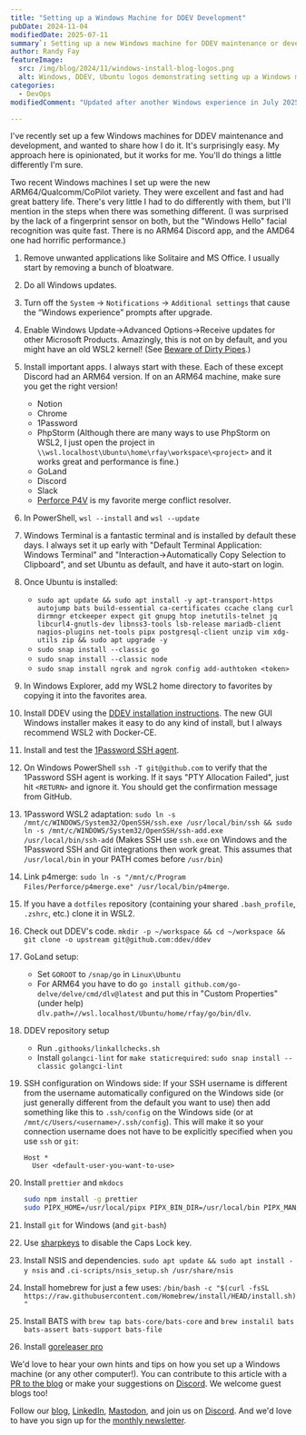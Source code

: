 ```yaml
---
title: "Setting up a Windows Machine for DDEV Development"
pubDate: 2024-11-04
modifiedDate: 2025-07-11
summary`: Setting up a new Windows machine for DDEV maintenance or development is pretty easy. Here are my opinionated steps.
author: Randy Fay
featureImage:
  src: /img/blog/2024/11/windows-install-blog-logos.png
  alt: Windows, DDEV, Ubuntu logos demonstrating setting up a Windows machine for DDEV.
categories:
  - DevOps
modifiedComment: "Updated after another Windows experience in July 2025, and added some ARM64-specific notes."

---
```


I've recently set up a few Windows machines for DDEV maintenance and development, and wanted to share how I do it. It's surprisingly easy. My approach here is opinionated, but it works for me. You'll do things a little differently I'm sure.

Two recent Windows machines I set up were the new ARM64/Qualcomm/CoPilot variety. They were excellent and fast and had great battery life. There's very little I had to do differently with them, but I'll mention in the steps when there was something different. (I was surprised by the lack of a fingerprint sensor on both, but the "Windows Hello" facial recognition was quite fast. There is no ARM64 Discord app, and the AMD64 one had horrific performance.)

1. Remove unwanted applications like Solitaire and MS Office. I usually start by removing a bunch of bloatware.
2. Do all Windows updates.
3. Turn off the `System` -> `Notifications` -> `Additional settings` that cause the “Windows experience” prompts after upgrade.
4. Enable Windows Update->Advanced Options->Receive updates for other Microsoft Products. Amazingly, this is not on by default, and you might have an old WSL2 kernel! (See [Beware of Dirty Pipes](beware-of-dirty-pipes-and-docker-desktop-on-windows.md).)
5. Install important apps. I always start with these. Each of these except Discord had an ARM64 version. If on an ARM64 machine, make sure you get the right version!
   - Notion
   - Chrome
   - 1Password
   - PhpStorm (Although there are many ways to use PhpStorm on WSL2, I just open the project in `\\wsl.localhost\Ubuntu\home\rfay\workspace\<project>` and it works great and performance is fine.)
   - GoLand
   - Discord
   - Slack
   - [Perforce P4V](https://www.perforce.com/downloads/helix-visual-client-p4v) is my favorite merge conflict resolver.
6. In PowerShell, `wsl --install` and `wsl --update`
7. Windows Terminal is a fantastic terminal and is installed by default these days. I always set it up early with "Default Terminal Application: Windows Terminal" and "Interaction->Automatically Copy Selection to Clipboard", and set Ubuntu as default, and have it auto-start on login.
8. Once Ubuntu is installed:
   - `sudo apt update && sudo apt install -y apt-transport-https autojump bats build-essential ca-certificates ccache clang curl dirmngr etckeeper expect git gnupg htop inetutils-telnet jq libcurl4-gnutls-dev libnss3-tools lsb-release mariadb-client nagios-plugins net-tools pipx postgresql-client unzip vim xdg-utils zip && sudo apt upgrade -y`
   - `sudo snap install --classic go`
   - `sudo snap install --classic node`
   - `sudo snap install ngrok and ngrok config add-authtoken <token>`
9. In Windows Explorer, add my WSL2 home directory to favorites by copying it into the favorites area.
10. Install DDEV using the [DDEV installation instructions](https://ddev.readthedocs.io/en/stable/users/install/). The new GUI Windows installer makes it easy to do any kind of install, but I always recommend WSL2 with Docker-CE.
11. Install and test the [1Password SSH agent](https://developer.1password.com/docs/ssh/agent/).
12. On Windows PowerShell `ssh -T git@github.com` to verify that the 1Password SSH agent is working. If it says "PTY Allocation Failed", just hit `<RETURN>` and ignore it. You should get the confirmation message from GitHub.
13. 1Password WSL2 adaptation:
    `sudo ln -s /mnt/c/WINDOWS/System32/OpenSSH/ssh.exe /usr/local/bin/ssh && sudo ln -s /mnt/c/WINDOWS/System32/OpenSSH/ssh-add.exe /usr/local/bin/ssh-add` (Makes SSH use `ssh.exe` on Windows and the 1Password SSH and Git integrations then work great. This assumes that `/usr/local/bin` in your PATH comes before `/usr/bin`)
14. Link p4merge: `sudo ln -s "/mnt/c/Program Files/Perforce/p4merge.exe" /usr/local/bin/p4merge`.
15. If you have a `dotfiles` repository (containing your shared `.bash_profile`, `.zshrc`, etc.) clone it in WSL2.
16. Check out DDEV's code. `mkdir -p ~/workspace && cd ~/workspace && git clone -o upstream git@github.com:ddev/ddev`
17. GoLand setup:
    - Set `GOROOT` to `/snap/go` in `Linux\Ubuntu`
    - For ARM64 you have to do `go install github.com/go-delve/delve/cmd/dlv@latest` and put this in "Custom Properties" (under help) `dlv.path=//wsl.localhost/Ubuntu/home/rfay/go/bin/dlv`.
18. DDEV repository setup
    - Run `.githooks/linkallchecks.sh`
    - Install `golangci-lint` for `make staticrequired`: `sudo snap install --classic golangci-lint`
19. SSH configuration on Windows side: If your SSH username is different from the username automatically configured on the Windows side (or just generally different from the default you want to use) then add something like this to `.ssh/config` on the Windows side (or at `/mnt/c/Users/<username>/.ssh/config`). This will make it so your connection username does not have to be explicitly specified when you use `ssh` or `git`:
    ```
    Host *
      User <default-user-you-want-to-use>
    ```
20. Install `prettier` and `mkdocs`

    ```bash
    sudo npm install -g prettier
    sudo PIPX_HOME=/usr/local/pipx PIPX_BIN_DIR=/usr/local/bin PIPX_MAN_DIR=/usr/local/share/man pipx install mkdocs
    ```
21. Install `git` for Windows (and `git-bash`)
22. Use [sharpkeys](https://github.com/randyrants/sharpkeys) to disable the Caps Lock key.
23. Install NSIS and dependencies. `sudo apt update && sudo apt install -y nsis` and `.ci-scripts/nsis_setup.sh /usr/share/nsis`
24. Install homebrew for just a few uses: `/bin/bash -c "$(curl -fsSL https://raw.githubusercontent.com/Homebrew/install/HEAD/install.sh)"`
25. Install BATS with `brew tap bats-core/bats-core` and `brew instalil bats bats-assert bats-support bats-file`
26. Install [goreleaser pro](https://goreleaser.com/install/#apt-repository)

We'd love to hear your own hints and tips on how you set up a Windows machine (or any other computer!). You can contribute to this article with a [PR to the blog](https://github.com/ddev/ddev.com) or make your suggestions on [Discord](/s/discord). We welcome guest blogs too!

Follow our [blog](https://ddev.com/blog/), [LinkedIn](https://www.linkedin.com/company/ddev-foundation), [Mastodon](https://fosstodon.org/@ddev), and join us on [Discord](/s/discord). And we'd love to have you sign up for the [monthly newsletter](/newsletter).
